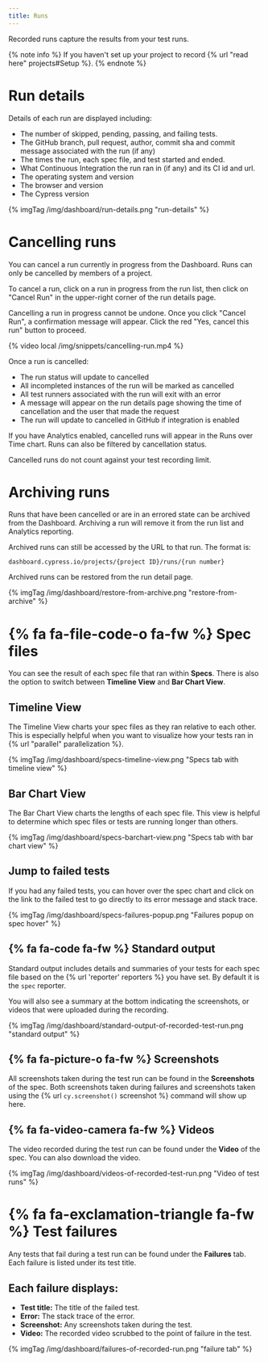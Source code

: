 ```yaml
---
title: Runs
---
```


Recorded runs capture the results from your test runs.

{% note info %}
If you haven't set up your project to record {% url "read here" projects#Setup %}.
{% endnote %}

# Run details

Details of each run are displayed including:

- The number of skipped, pending, passing, and failing tests.
- The GitHub branch, pull request, author, commit sha and commit message associated with the run (if any)
- The times the run, each spec file, and test started and ended.
- What Continuous Integration the run ran in (if any) and its CI id and url.
- The operating system and version
- The browser and version
- The Cypress version

{% imgTag /img/dashboard/run-details.png "run-details" %}

# Cancelling runs

You can cancel a run currently in progress from the Dashboard. Runs can only be cancelled by members of a project.

To cancel a run, click on a run in progress from the run list, then click on "Cancel Run" in the upper-right corner of the run details page.

Cancelling a run in progress cannot be undone. Once you click "Cancel Run", a confirmation message will appear. Click the red "Yes, cancel this run" button to proceed.

{% video local /img/snippets/cancelling-run.mp4 %}

Once a run is cancelled:

- The run status will update to cancelled
- All incompleted instances of the run will be marked as cancelled
- All test runners associated with the run will exit with an error
- A message will appear on the run details page showing the time of cancellation and the user that made the request
- The run will update to cancelled in GitHub if integration is enabled

If you have Analytics enabled, cancelled runs will appear in the Runs over Time chart. Runs can also be filtered by cancellation status. 

Cancelled runs do not count against your test recording limit.

# Archiving runs

Runs that have been cancelled or are in an errored state can be archived from the Dashboard. Archiving a run will remove it from the run list and Analytics reporting.

Archived runs can still be accessed by the URL to that run. The format is:

`dashboard.cypress.io/projects/{project ID}/runs/{run number}`

Archived runs can be restored from the run detail page.

{% imgTag /img/dashboard/restore-from-archive.png "restore-from-archive" %}

# {% fa fa-file-code-o fa-fw %} Spec files

You can see the result of each spec file that ran within **Specs**. There is also the option to switch between **Timeline View** and **Bar Chart View**.

## Timeline View

The Timeline View charts your spec files as they ran relative to each other. This is especially helpful when you want to visualize how your tests ran in {% url "parallel" parallelization %}.

{% imgTag /img/dashboard/specs-timeline-view.png "Specs tab with timeline view" %}

## Bar Chart View

The Bar Chart View charts the lengths of each spec file. This view is helpful to determine which spec files or tests are running longer than others.

{% imgTag /img/dashboard/specs-barchart-view.png "Specs tab with bar chart view" %}

## Jump to failed tests

If you had any failed tests, you can hover over the spec chart and click on the link to the failed test to go directly to its error message and stack trace.

{% imgTag /img/dashboard/specs-failures-popup.png "Failures popup on spec hover" %}

## {% fa fa-code fa-fw %} Standard output

Standard output includes details and summaries of your tests for each spec file based on the {% url 'reporter' reporters %} you have set. By default it is the `spec` reporter.

You will also see a summary at the bottom indicating the screenshots, or videos that were uploaded during the recording.

{% imgTag /img/dashboard/standard-output-of-recorded-test-run.png "standard output" %}

## {% fa fa-picture-o fa-fw %} Screenshots

All screenshots taken during the test run can be found in the **Screenshots** of the spec. Both screenshots taken during failures and screenshots taken using the {% url `cy.screenshot()` screenshot %} command will show up here.

## {% fa fa-video-camera fa-fw %} Videos

The video recorded during the test run can be found under the **Video** of the spec. You can also download the video.

{% imgTag /img/dashboard/videos-of-recorded-test-run.png "Video of test runs" %}

# {% fa fa-exclamation-triangle fa-fw %} Test failures

Any tests that fail during a test run can be found under the **Failures** tab. Each failure is listed under its test title.

## Each failure displays:

- **Test title:** The title of the failed test.
- **Error:** The stack trace of the error.
- **Screenshot:** Any screenshots taken during the test.
- **Video:** The recorded video scrubbed to the point of failure in the test.

{% imgTag /img/dashboard/failures-of-recorded-run.png "failure tab" %}
